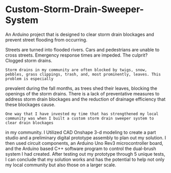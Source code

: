 # Custom-Storm-Drain-Sweeper-System
An Arduino project that is designed to clear storm drain blockages and prevent street flooding from occurring.


Streets are turned into flooded rivers. Cars and pedestrians are unable to cross streets. Emergency response times are impeded. The culprit? Clogged storm drains.


	Storm drains in my community are often blocked by twigs, snow, pebbles, grass clippings, trash, and, most prominently, leaves. This problem is especially
 prevalent during the fall months, as trees shed their leaves, blocking the openings of the storm drains. There is a lack of preventative measures to address storm
 drain blockages and the reduction of drainage efficiency that these blockages cause.

	One way that I have invested my time that has strengthened my local community was when I built a custom storm drain sweeper system to clear drain blockages 
 in my community. I Utilized CAD Onshape 3-d modeling to create a part studio and a preliminary digital prototype assembly to plan out my solution. I then used
 circuit components, an Arduino Uno Rev3 microcontroller board, and the Arduino based C++ software program to control the dual-brush system I had created. After
 testing out my prototype through 5 unique tests, I can conclude that my solution works and has the potential to help not only my local community but also those on a
 larger scale.


